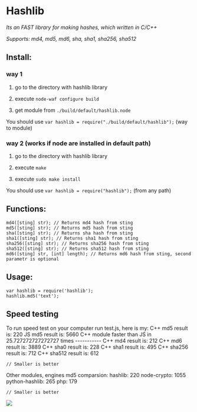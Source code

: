 # Hashlib
*Its an FAST library for making hashes, which written in C/C++*

*Supports: md4, md5, md6, sha, sha1, sha256, sha512*

## Install:
### way 1
1) go to the directory with hashlib library

2) execute `node-waf configure build`

3) get module from `./build/default/hashlib.node`

You should use `var hashlib = require("./build/default/hashlib");` (way to module)

### way 2 (works if node are installed in default path)
1) go to the directory with hashlib library

2) execute `make`

3) execute `sudo make install`

You should use `var hashlib = require("hashlib");` (from any path)

## Functions:
	md4([sting] str); // Returns md4 hash from sting
	md5([sting] str); // Returns md5 hash from sting
	sha([sting] str); // Returns sha hash from sting
	sha1([sting] str); // Returns sha1 hash from sting
	sha256([sting] str); // Returns sha256 hash from sting
	sha512([sting] str); // Returns sha512 hash from sting
	md6([sting] str, [int] length); // Returns md6 hash from sting, second parametr is optional
	
## Usage:
	var hashlib = require('hashlib');
	hashlib.md5('text');
	
## Speed testing
To run speed test on your computer run test.js, here is my:
	C++ md5 result is: 220
	JS md5 result is: 5660
	C++ module faster than JS in 25.727272727272727 times
	-----------
	C++ md4 result is: 212
	C++ md6 result is: 3889
	C++ sha0 result is: 228
	C++ sha1 result is: 495
	C++ sha256 result is: 712
	C++ sha512 result is: 612
	
	// Smaller is better

Other modules, engines md5 comparsion:
	hashlib: 220
	node-crypto: 1055
	python-hashlib: 265
	php: 179
	
	// Smaller is better

<img src="http://nodejs.ru/img/small.png">
